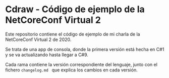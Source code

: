 # Cdraw - Código de ejemplo de la NetCoreConf Virtual 2

Este repositorio contiene el código de ejemplo de mi charla de la NetCoreConf Virtual 2 de 2020.

Se trata de una app de consola, donde la primera versión está hecha en C#1 y se va actualizando hasta llegar a C#9.

Cada rama contiene la versión correspondiente del lenguaje, junto con el fichero `changelog.md ` que explica los cambios en cada versión.

